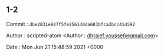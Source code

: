 ## 1-2 

 Commit : `dbe2831e927f5fe256140da683bfca3bcc414592`

 Author : scripted-atom <Author : dhraief.youssef@gmail.com> 

 Date 	: Mon Jun 21 15:48:59 2021 +0000 


